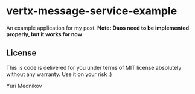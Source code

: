 # vertx-message-service-example

An example application for my post.
__Note: Daos need to be implemented properly, but it works for now__

## License
This is code is delivered for you under terms of MIT license absolutely without any warranty. Use it on your risk :)

Yuri Mednikov